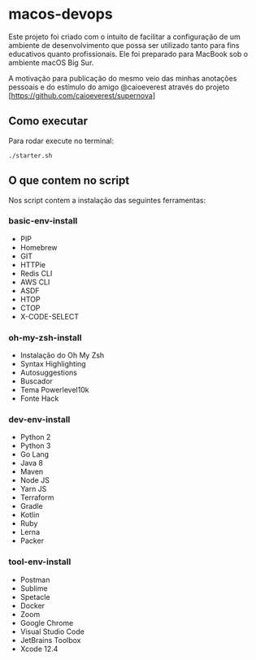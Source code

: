 # macos-devops

Este projeto foi criado com o intuito de facilitar a configuração de um ambiente de desenvolvimento que possa ser utilizado tanto para fins educativos quanto profissionais. Ele foi preparado para MacBook sob o ambiente macOS Big Sur. 

A motivação para publicação do mesmo veio das minhas anotações pessoais e do estímulo do amigo @caioeverest através do projeto [https://github.com/caioeverest/supernova]

## Como executar

Para rodar execute no terminal:

`./starter.sh`

## O que contem no script

Nos script contem a instalação das seguintes ferramentas:

### basic-env-install

* PIP
* Homebrew
* GIT
* HTTPie
* Redis CLI
* AWS CLI
* ASDF
* HTOP
* CTOP
* X-CODE-SELECT

### oh-my-zsh-install

* Instalação do Oh My Zsh
* Syntax Highlighting
* Autosuggestions
* Buscador
* Tema Powerlevel10k
* Fonte Hack

### dev-env-install

* Python 2
* Python 3
* Go Lang
* Java 8
* Maven
* Node JS
* Yarn JS
* Terraform
* Gradle
* Kotlin
* Ruby
* Lerna
* Packer

### tool-env-install

* Postman
* Sublime
* Spetacle
* Docker
* Zoom
* Google Chrome
* Visual Studio Code
* JetBrains Toolbox
* Xcode 12.4
